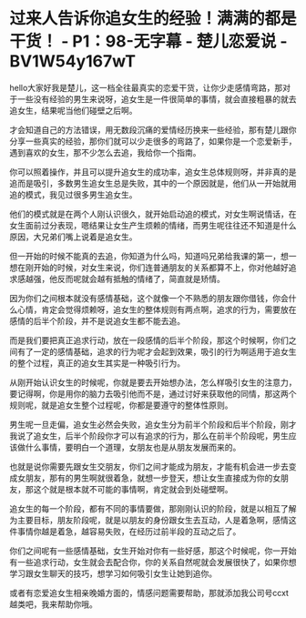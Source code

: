 # 过来人告诉你追女生的经验！满满的都是干货！ - P1：98-无字幕 - 楚儿恋爱说 - BV1W54y167wT

hello大家好我是楚儿，这一档全往最真实的恋爱干货，让你少走感情弯路，那对于一些没有经验的男生来说呀，追女生是一件很简单的事情，就会直接粗暴的就去追女生，结果呢当他们碰壁之后啊。

才会知道自己的方法错误，用无数段沉痛的爱情经历换来一些经验，那有楚儿跟你分享一些真实的经验，那你们就可以少走很多的弯路了，如果你是一个恋爱新手，遇到喜欢的女生，那不少怎么去追，我给你一个指南。

你可以照着操作，并且可以提升追女生的成功率，追女生总体规则呀，并非真的是追而是吸引，多数男生追女生总是失败，其中的一个原因就是，他们从一开始就用追的模式，我见过很多男生追女生。

他们的模式就是在两个人刚认识很久，就开始启动追的模式，对女生啊说情话，在女生面前过分表现，嗯结果让女生产生烦赖的情绪，而男生呢往往还不知道是什么原因，大兄弟们嘴上说着是追女生。

但一开始的时候不能真的去追，你知道为什么吗，知道吗兄弟给我课的第一，想一想在刚开始的时候，对女生来说，你们连普通朋友的关系都算不上，你对他越好追求感越强，他反而呢就会越有抵触的情绪了，简直就是矫情。

因为你们之间根本就没有感情基础，这个就像一个不熟悉的朋友跟你借钱，你会什么心情，肯定会觉得烦赖呀，追女生的整体规则有两点啊，追求的行为，需要放在感情的后半个阶段，并不是说追女生都不能去追。

而是我们要把真正追求行动，放在一段感情的后半个阶段，那这个时候啊，你们之间有了一定的感情基础，追求的行为呢才会起到效果，吸引的行为啊适用于追女生的整个过程，真正的追女生其实是一种吸引行为。

从刚开始认识女生的时候呢，你就是要去开始想办法，怎么样吸引女生的注意力，要记得啊，你是用你的脑力去吸引他而不是，通过讨好来获取他的同情，那这两个规则呢，就是追女生整个过程呢，你都是要遵守的整体性原则。

男生呢一旦走偏，追女生必然会失败，追女生分为前半个阶段和后半个阶段，刚才我说了追女生，后半个阶段你才可以有追求的行为，那么在前半个阶段呢，男生应该做什么事情，要明白一个道理，女朋友也是从朋友发展而来的。

也就是说你需要先跟女生交朋友，你们之间才能成为朋友，才能有机会进一步去变成女朋友，那有的男生啊就很着急，就想一步登天，想让女生直接成为你的女朋友，那这个就是根本就不可能的事情啊，肯定就会到处碰壁啊。

追女生的每一个阶段，都有不同的事情要做，那刚刚认识的阶段，就是以相互了解为主要目标，朋友阶段呢，就是以朋友的身份跟女生去互动，人是着急啊，感情这件事情你越是着急，越容易失败，在经历过前半段的互动之后了。

你们之间呢有一些感情基础，女生开始对你有一些好感，那这个时候呢，你一开始有一些追求行动，女生就会去配合你，你的关系自然呢就会发展很快了，如果你想学习跟女生聊天的技巧，想学习如何吸引女生让她到追你。

或者有恋爱追女生相亲晚婚方面的，情感问题需要帮助，那就添加我公司号ccxt越类吧，我来帮助你哦。